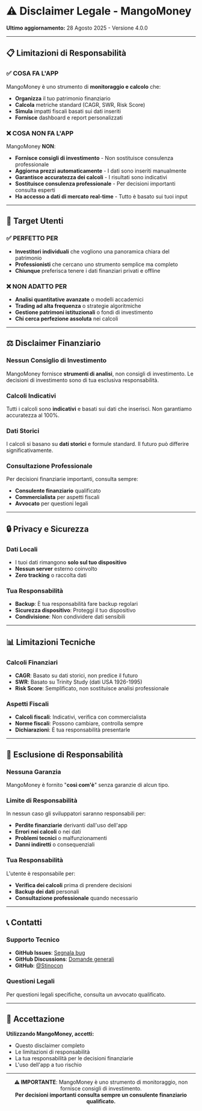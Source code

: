 # ⚠️ Disclaimer Legale - MangoMoney

**Ultimo aggiornamento:** 28 Agosto 2025 - Versione 4.0.0

---

## 📋 Limitazioni di Responsabilità

### **✅ COSA FA L'APP**
MangoMoney è uno strumento di **monitoraggio e calcolo** che:

- **Organizza** il tuo patrimonio finanziario
- **Calcola** metriche standard (CAGR, SWR, Risk Score)
- **Simula** impatti fiscali basati sui dati inseriti
- **Fornisce** dashboard e report personalizzati

### **❌ COSA NON FA L'APP**
MangoMoney **NON**:

- **Fornisce consigli di investimento** - Non sostituisce consulenza professionale
- **Aggiorna prezzi automaticamente** - I dati sono inseriti manualmente
- **Garantisce accuratezza dei calcoli** - I risultati sono indicativi
- **Sostituisce consulenza professionale** - Per decisioni importanti consulta esperti
- **Ha accesso a dati di mercato real-time** - Tutto è basato sui tuoi input

---

## 🎯 Target Utenti

### **✅ PERFETTO PER**
- **Investitori individuali** che vogliono una panoramica chiara del patrimonio
- **Professionisti** che cercano uno strumento semplice ma completo
- **Chiunque** preferisca tenere i dati finanziari privati e offline

### **❌ NON ADATTO PER**
- **Analisi quantitative avanzate** o modelli accademici
- **Trading ad alta frequenza** o strategie algoritmiche
- **Gestione patrimoni istituzionali** o fondi di investimento
- **Chi cerca perfezione assoluta** nei calcoli

---

## ⚖️ Disclaimer Finanziario

### **Nessun Consiglio di Investimento**
MangoMoney fornisce **strumenti di analisi**, non consigli di investimento. Le decisioni di investimento sono di tua esclusiva responsabilità.

### **Calcoli Indicativi**
Tutti i calcoli sono **indicativi** e basati sui dati che inserisci. Non garantiamo accuratezza al 100%.

### **Dati Storici**
I calcoli si basano su **dati storici** e formule standard. Il futuro può differire significativamente.

### **Consultazione Professionale**
Per decisioni finanziarie importanti, consulta sempre:
- **Consulente finanziario** qualificato
- **Commercialista** per aspetti fiscali
- **Avvocato** per questioni legali

---

## 🔒 Privacy e Sicurezza

### **Dati Locali**
- I tuoi dati rimangono **solo sul tuo dispositivo**
- **Nessun server** esterno coinvolto
- **Zero tracking** o raccolta dati

### **Tua Responsabilità**
- **Backup**: È tua responsabilità fare backup regolari
- **Sicurezza dispositivo**: Proteggi il tuo dispositivo
- **Condivisione**: Non condividere dati sensibili

---

## 📊 Limitazioni Tecniche

### **Calcoli Finanziari**
- **CAGR**: Basato su dati storici, non predice il futuro
- **SWR**: Basato su Trinity Study (dati USA 1926-1995)
- **Risk Score**: Semplificato, non sostituisce analisi professionale

### **Aspetti Fiscali**
- **Calcoli fiscali**: Indicativi, verifica con commercialista
- **Norme fiscali**: Possono cambiare, controlla sempre
- **Dichiarazioni**: È tua responsabilità presentarle

---

## 🚨 Esclusione di Responsabilità

### **Nessuna Garanzia**
MangoMoney è fornito "**così com'è**" senza garanzie di alcun tipo.

### **Limite di Responsabilità**
In nessun caso gli sviluppatori saranno responsabili per:
- **Perdite finanziarie** derivanti dall'uso dell'app
- **Errori nei calcoli** o nei dati
- **Problemi tecnici** o malfunzionamenti
- **Danni indiretti** o consequenziali

### **Tua Responsabilità**
L'utente è responsabile per:
- **Verifica dei calcoli** prima di prendere decisioni
- **Backup dei dati** personali
- **Consultazione professionale** quando necessario

---

## 📞 Contatti

### **Supporto Tecnico**
- **GitHub Issues**: [Segnala bug](https://github.com/Stinocon/MangoMoney/issues)
- **GitHub Discussions**: [Domande generali](https://github.com/Stinocon/MangoMoney/discussions)
- **GitHub**: [@Stinocon](https://github.com/Stinocon)

### **Questioni Legali**
Per questioni legali specifiche, consulta un avvocato qualificato.

---

## 📜 Accettazione

**Utilizzando MangoMoney, accetti:**
- Questo disclaimer completo
- Le limitazioni di responsabilità
- La tua responsabilità per le decisioni finanziarie
- L'uso dell'app a tuo rischio

---

<div align="center">

**⚠️ IMPORTANTE**: MangoMoney è uno strumento di monitoraggio, non fornisce consigli di investimento.  
**Per decisioni importanti consulta sempre un consulente finanziario qualificato.**

</div>
